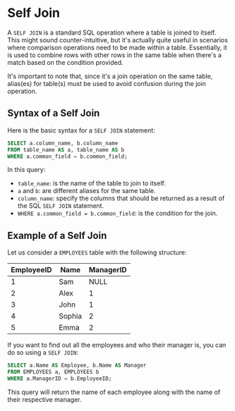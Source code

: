 # Self Join

A `SELF JOIN` is a standard SQL operation where a table is joined to itself. This might sound counter-intuitive, but it's actually quite useful in scenarios where comparison operations need to be made within a table. Essentially, it is used to combine rows with other rows in the same table when there's a match based on the condition provided.

It's important to note that, since it's a join operation on the same table, alias(es) for table(s) must be used to avoid confusion during the join operation.

## Syntax of a Self Join

Here is the basic syntax for a `SELF JOIN` statement:

```sql
SELECT a.column_name, b.column_name
FROM table_name AS a, table_name AS b
WHERE a.common_field = b.common_field;
```

In this query:

- `table_name`: is the name of the table to join to itself.
- `a` and `b`: are different aliases for the same table.
- `column_name`: specify the columns that should be returned as a result of the SQL `SELF JOIN` statement.
- `WHERE a.common_field = b.common_field`: is the condition for the join. 

## Example of a Self Join

Let us consider a `EMPLOYEES` table with the following structure:

| EmployeeID | Name  | ManagerID |
|------------|-------|-----------|
| 1          | Sam   | NULL      |
| 2          | Alex  | 1         |
| 3          | John  | 1         |
| 4          | Sophia| 2         |
| 5          | Emma  | 2         |

If you want to find out all the employees and who their manager is, you can do so using a `SELF JOIN`:

```sql
SELECT a.Name AS Employee, b.Name AS Manager
FROM EMPLOYEES a, EMPLOYEES b
WHERE a.ManagerID = b.EmployeeID;
```

This query will return the name of each employee along with the name of their respective manager.